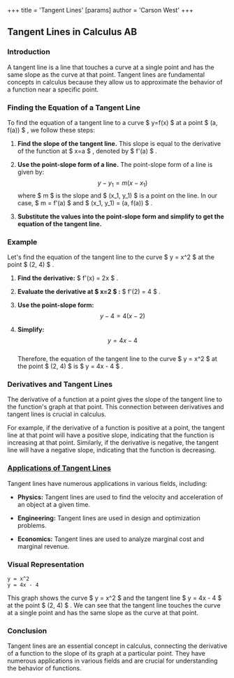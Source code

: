 +++
 title = 'Tangent Lines'
[params]
	author = 'Carson West'
+++

## Tangent Lines in Calculus AB

### Introduction

A tangent line is a line that touches a curve at a single point and has the same slope as the curve at that point. Tangent lines are fundamental concepts in calculus because they allow us to approximate the behavior of a function near a specific point.

### Finding the Equation of a Tangent Line

To find the equation of a tangent line to a curve  $ y=f(x) $  at a point  $ (a, f(a)) $ , we follow these steps:

1. **Find the slope of the tangent line.** This slope is equal to the derivative of the function at  $ x=a $ , denoted by  $ f'(a) $ .

2. **Use the point-slope form of a line.** The point-slope form of a line is given by:
     $$ y - y_1 = m(x - x_1) $$      where  $ m $  is the slope and  $ (x_1, y_1) $  is a point on the line. In our case,  $ m = f'(a) $  and  $ (x_1, y_1) = (a, f(a)) $ .

3. **Substitute the values into the point-slope form and simplify to get the equation of the tangent line.**

### Example

Let's find the equation of the tangent line to the curve  $ y = x^2 $  at the point  $ (2, 4) $ .

1. **Find the derivative:**  $ f'(x) = 2x $ .

2. **Evaluate the derivative at  $ x=2 $ :**  $ f'(2) = 4 $ .

3. **Use the point-slope form:**
     $$ y - 4 = 4(x - 2) $$  
4. **Simplify:**
     $$ y = 4x - 4 $$  
Therefore, the equation of the tangent line to the curve  $ y = x^2 $  at the point  $ (2, 4) $  is  $ y = 4x - 4 $ .

### Derivatives and Tangent Lines

The derivative of a function at a point gives the slope of the tangent line to the function's graph at that point. This connection between derivatives and tangent lines is crucial in calculus.

For example, if the derivative of a function is positive at a point, the tangent line at that point will have a positive slope, indicating that the function is increasing at that point. Similarly, if the derivative is negative, the tangent line will have a negative slope, indicating that the function is decreasing.

### [Applications of Tangent Lines](./../applications-of-tangent-lines/)

Tangent lines have numerous applications in various fields, including:

* **Physics:** Tangent lines are used to find the velocity and acceleration of an object at a given time.

* **Engineering:** Tangent lines are used in design and optimization problems.

* **Economics:** Tangent lines are used to analyze marginal cost and marginal revenue.

### Visual Representation

```desmos-graph
y = x^2
y = 4x - 4
```

This graph shows the curve  $ y = x^2 $  and the tangent line  $ y = 4x - 4 $  at the point  $ (2, 4) $ . We can see that the tangent line touches the curve at a single point and has the same slope as the curve at that point.

### Conclusion

Tangent lines are an essential concept in calculus, connecting the derivative of a function to the slope of its graph at a particular point. They have numerous applications in various fields and are crucial for understanding the behavior of functions.
